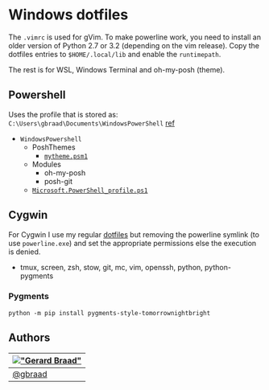 Windows dotfiles
================


The `.vimrc` is used for gVim. To make powerline work, you need to install an older version of Python 2.7 or 3.2 (depending on the vim release). Copy the dotfiles entries to `$HOME/.local/lib` and enable the `runtimepath`.

The rest is for WSL, Windows Terminal and oh-my-posh (theme).


Powershell
----------

Uses the profile that is stored as: `C:\Users\gbraad\Documents\WindowsPowerShell` [ref](https://learn.microsoft.com/en-us/powershell/module/microsoft.powershell.core/about/about_profiles?view=powershell-7.3)

  * `WindowsPowershell`
    * PoshThemes
      * [`mytheme.psm1`](./powerline-theme.psm1)
    * Modules
      * oh-my-posh
      * posh-git
    * [`Microsoft.PowerShell_profile.ps1`](./Microsoft.PowerShell_profile.ps1)


Cygwin
------

For Cygwin I use my regular [dotfiles](https://github.com/gbraad/dotfiles) but removing the powerline symlink (to use `powerline.exe`) and set the appropriate permissions else the execution is denied.

  * tmux, screen, zsh, stow, git, mc, vim, openssh, python, python-pygments

### Pygments

```
python -m pip install pygments-style-tomorrownightbright
```


Authors
-------

| [!["Gerard Braad"](http://gravatar.com/avatar/e466994eea3c2a1672564e45aca844d0.png?s=60)](http://gbraad.nl "Gerard Braad <me@gbraad.nl>") |
|---|
| [@gbraad](https://twitter.com/gbraad)  |
